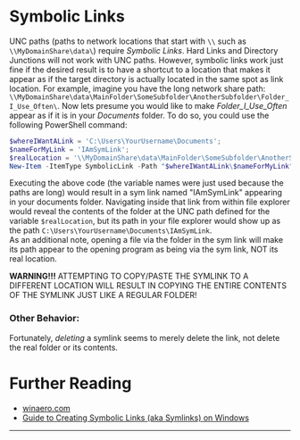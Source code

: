 # Symbolic Links
UNC paths (paths to network locations that start with `\\` such as `\\MyDomainShare\data\`) require *Symbolic Links*. Hard Links and Directory Junctions will not work with UNC paths.
However, symbolic links work just fine if the desired result is to have a shortcut to a location that makes it appear as if the target directory is actually located in the same spot as link location.
For example, imagine you have the long network share path: `\\MyDomainShare\data\MainFolder\SomeSubfolder\AnotherSubfolder\Folder_I_Use_Often\`. 
Now lets presume you would like to make *Folder_I_Use_Often* appear as if it is in your *Documents* folder. To do so, you could use the following PowerShell command:
```PowerShell
$whereIWantALink = 'C:\Users\YourUsername\Documents';
$nameForMyLink = 'IAmSymLink';
$realLocation = '\\MyDomainShare\data\MainFolder\SomeSubfolder\AnotherSubfolder\Folder_I_Use_Often\'
New-Item -ItemType SymbolicLink -Path "$whereIWantALink\$nameForMyLink" -Target $realLocation
```
Executing the above code (the variable names were just used because the paths are long) would result in a sym link named "IAmSymLink" appearing in your documents folder. Navigating inside that link
from within file explorer would reveal the contents of the folder at the UNC path defined for the variable `$realLocation`, but its path in your file explorer would show up as
the path `C:\Users\YourUsername\Documents\IAmSymLink`.  
As an additional note, opening a file via the folder in the sym link will make its path appear to the opening program as being via the sym link, NOT its real location.

**WARNING!!!** ATTEMPTING TO COPY/PASTE THE SYMLINK TO A DIFFERENT LOCATION WILL RESULT IN COPYING THE ENTIRE CONTENTS OF THE SYMLINK JUST LIKE A REGULAR FOLDER!

### Other Behavior:
Fortunately, *deleting* a symlink seems to merely delete the link, not delete the real folder or its contents.

# Further Reading
- [winaero.com]
- [Guide to Creating Symbolic Links (aka Symlinks) on Windows][howtogeek.com]

---------------------------------------------------------------------------------------
[winaero.com]: <https://winaero.com/create-symbolic-link-windows-10-powershell/> 'Create Symbolic Link in Windows 10 with PowerShell'
[howtogeek.com]: <https://www.howtogeek.com/16226/complete-guide-to-symbolic-links-symlinks-on-windows-or-linux/> "The Complete Guide to Creating Symbolic Links (aka Symlinks) on Windows"
